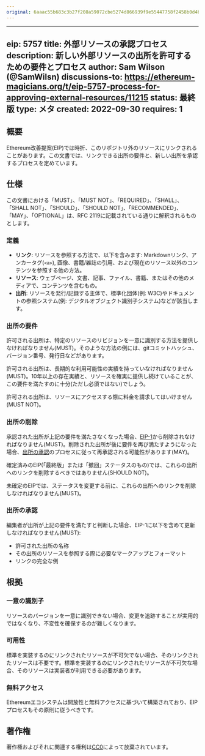 ```yaml
---
original: 6aaac55b683c3b27f208a59072cbe5274d866939f9e55447758f2458b0d4b3a4
---
```


---
eip: 5757
title: 外部リソースの承認プロセス
description: 新しい外部リソースの出所を許可するための要件とプロセス
author: Sam Wilson (@SamWilsn)
discussions-to: https://ethereum-magicians.org/t/eip-5757-process-for-approving-external-resources/11215
status: 最終版
type: メタ
created: 2022-09-30
requires: 1
---

## 概要

Ethereum改善提案(EIP)では時折、このリポジトリ外のリソースにリンクされることがあります。この文書では、リンクできる出所の要件と、新しい出所を承認するプロセスを定めています。

## 仕様

この文書における「MUST」、「MUST NOT」、「REQUIRED」、「SHALL」、「SHALL NOT」、「SHOULD」、「SHOULD NOT」、「RECOMMENDED」、「MAY」、「OPTIONAL」は、RFC 2119に記載されている通りに解釈されるものとします。

### 定義

- **リンク**: リソースを参照する方法で、以下を含みます: Markdownリンク、アンカータグ(`<a>`), 画像、書籍/雑誌の引用、および現在のリソース以外のコンテンツを参照する他の方法。
- **リソース**: ウェブページ、文書、記事、ファイル、書籍、またはその他のメディアで、コンテンツを含むもの。
- **出所**: リソースを発行/記録する主体で、標準化団体(例: W3C)やドキュメントの参照システム(例: デジタルオブジェクト識別子システム)などが該当します。

### 出所の要件

許可される出所は、特定のリソースのリビジョンを一意に識別する方法を提供しなければなりません(MUST)。そのような方法の例には、gitコミットハッシュ、バージョン番号、発行日などがあります。

許可される出所は、長期的な利用可能性の実績を持っていなければなりません(MUST)。10年以上の存在実績と、リソースを確実に提供し続けていることが、この要件を満たすのに十分(ただし必須ではない)でしょう。

許可される出所は、リソースにアクセスする際に料金を請求してはいけません(MUST NOT)。

### 出所の削除

承認された出所が上記の要件を満たさなくなった場合、[EIP-1](./eip-1.md)から削除されなければなりません(MUST)。削除された出所が後に要件を再び満たすようになった場合、[出所の承認](#出所の承認)のプロセスに従って再承認される可能性があります(MAY)。

確定済みのEIP(「最終版」または「撤回」ステータスのもの)では、これらの出所へのリンクを削除するべきではありません(SHOULD NOT)。

未確定のEIPでは、ステータスを変更する前に、これらの出所へのリンクを削除しなければなりません(MUST)。

### 出所の承認

編集者が出所が上記の要件を満たすと判断した場合、EIP-1に以下を含めて更新しなければなりません(MUST):

- 許可された出所の名称
- その出所のリソースを参照する際に必要なマークアップとフォーマット
- リンクの完全な例

## 根拠

### 一意の識別子

リソースのバージョンを一意に識別できない場合、変更を追跡することが実用的ではなくなり、不変性を確保するのが難しくなります。

### 可用性

標準を実装するのにリンクされたリソースが不可欠でない場合、そのリンクされたリソースは不要です。標準を実装するのにリンクされたリソースが不可欠な場合、そのリソースは実装者が利用できる必要があります。

### 無料アクセス

Ethereumエコシステムは開放性と無料アクセスに基づいて構築されており、EIPプロセスもその原則に従うべきです。

## 著作権

著作権およびそれに関連する権利は[CC0](../LICENSE.md)によって放棄されています。